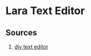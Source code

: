 # Lara Text Editor
## Sources
1. [diy text editor](https://www.thatsoftwaredude.com/content/8912/create-a-basic-text-editor-in-javascript)